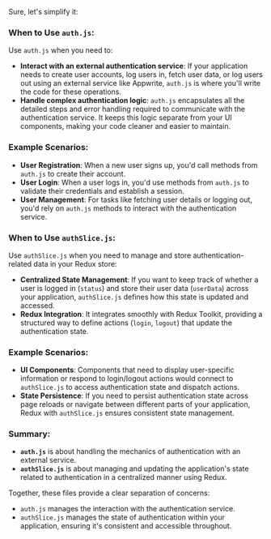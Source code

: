 Sure, let's simplify it:

### When to Use `auth.js`:

Use `auth.js` when you need to:

- **Interact with an external authentication service**: If your application needs to create user accounts, log users in, fetch user data, or log users out using an external service like Appwrite, `auth.js` is where you'll write the code for these operations.
- **Handle complex authentication logic**: `auth.js` encapsulates all the detailed steps and error handling required to communicate with the authentication service. It keeps this logic separate from your UI components, making your code cleaner and easier to maintain.

### Example Scenarios:

- **User Registration**: When a new user signs up, you'd call methods from `auth.js` to create their account.
- **User Login**: When a user logs in, you'd use methods from `auth.js` to validate their credentials and establish a session.
- **User Management**: For tasks like fetching user details or logging out, you'd rely on `auth.js` methods to interact with the authentication service.

### When to Use `authSlice.js`:

Use `authSlice.js` when you need to manage and store authentication-related data in your Redux store:

- **Centralized State Management**: If you want to keep track of whether a user is logged in (`status`) and store their user data (`userData`) across your application, `authSlice.js` defines how this state is updated and accessed.
- **Redux Integration**: It integrates smoothly with Redux Toolkit, providing a structured way to define actions (`login`, `logout`) that update the authentication state.

### Example Scenarios:

- **UI Components**: Components that need to display user-specific information or respond to login/logout actions would connect to `authSlice.js` to access authentication state and dispatch actions.
- **State Persistence**: If you need to persist authentication state across page reloads or navigate between different parts of your application, Redux with `authSlice.js` ensures consistent state management.

### Summary:

- **`auth.js`** is about handling the mechanics of authentication with an external service.
- **`authSlice.js`** is about managing and updating the application's state related to authentication in a centralized manner using Redux.

Together, these files provide a clear separation of concerns:

- `auth.js` manages the interaction with the authentication service.
- `authSlice.js` manages the state of authentication within your application, ensuring it's consistent and accessible throughout.
